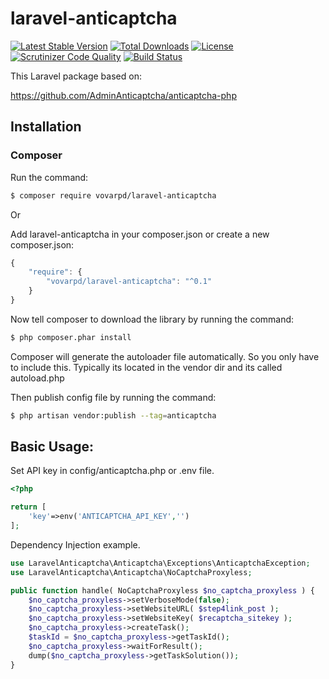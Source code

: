 # laravel-anticaptcha
[![Latest Stable Version](https://poser.pugx.org/vovarpd/laravel-anticaptcha/v/stable)](https://packagist.org/packages/vovarpd/laravel-anticaptcha)
[![Total Downloads](https://poser.pugx.org/vovarpd/laravel-anticaptcha/downloads)](https://packagist.org/packages/vovarpd/laravel-anticaptcha)
[![License](https://poser.pugx.org/vovarpd/laravel-anticaptcha/license)](https://packagist.org/packages/vovarpd/laravel-anticaptcha)
[![Scrutinizer Code Quality](https://scrutinizer-ci.com/g/vovarpd/laravel-anticaptcha/badges/quality-score.png?b=master)](https://scrutinizer-ci.com/g/vovarpd/laravel-anticaptcha/?branch=master)
[![Build Status](https://scrutinizer-ci.com/g/vovarpd/laravel-anticaptcha/badges/build.png?b=master)](https://scrutinizer-ci.com/g/vovarpd/laravel-anticaptcha/build-status/master)

This Laravel package based on:

https://github.com/AdminAnticaptcha/anticaptcha-php
 

## Installation

### Composer

Run the command:
``` bash
$ composer require vovarpd/laravel-anticaptcha
```

Or 

Add laravel-anticaptcha in your composer.json or create a new composer.json:

```js
{
    "require": {
        "vovarpd/laravel-anticaptcha": "^0.1"
    }
}
```

Now tell composer to download the library by running the command:

``` bash
$ php composer.phar install
```

Composer will generate the autoloader file automatically. So you only have to include this.
Typically its located in the vendor dir and its called autoload.php

Then publish config file by running the command:
``` bash
$ php artisan vendor:publish --tag=anticaptcha
```


## Basic Usage:

Set API key in config/anticaptcha.php or .env file.

``` php
<?php

return [
	'key'=>env('ANTICAPTCHA_API_KEY','')
];
```


Dependency Injection example.

``` php
use LaravelAnticaptcha\Anticaptcha\Exceptions\AnticaptchaException;
use LaravelAnticaptcha\Anticaptcha\NoCaptchaProxyless;

public function handle( NoCaptchaProxyless $no_captcha_proxyless ) {
    $no_captcha_proxyless->setVerboseMode(false);
    $no_captcha_proxyless->setWebsiteURL( $step4link_post );
    $no_captcha_proxyless->setWebsiteKey( $recaptcha_sitekey );
    $no_captcha_proxyless->createTask();
    $taskId = $no_captcha_proxyless->getTaskId();
    $no_captcha_proxyless->waitForResult();
    dump($no_captcha_proxyless->getTaskSolution());
}

```
